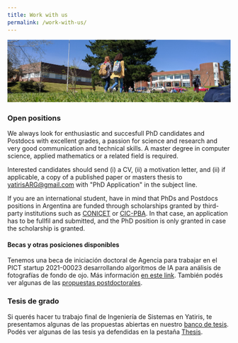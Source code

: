 ```yaml
---
title: Work with us
permalink: /work-with-us/
---
```


![](/images/others/campus.jpg)

### Open positions

We always look for enthusiastic and succesfull PhD candidates and Postdocs with excellent grades, a passion for science and research and very good communication and technical skills. A master degree in computer science, applied mathematics or a related field is required.

Interested candidates should send (i) a CV, (ii) a motivation letter, and (ii) if applicable, a copy of a published paper or masters thesis to
[yatirisARG@gmail.com](mailto:yatirisARG@gmail.com) with "PhD Application" in the subject line.

If you are an international student, have in mind that PhDs and Postdocs positions in Argentina are funded through scholarships granted by third-party institutions such as [CONICET](https://www.conicet.gov.ar/?lan=en) or [CIC-PBA](https://www.gba.gob.ar/cic). In that case, an application has to be fullfil and submitted, and the PhD position is only granted in case the scholarship is granted.


#### Becas y otras posiciones disponibles

Tenemos una beca de iniciación doctoral de Agencia para trabajar en el PICT startup 2021-00023 desarrollando algoritmos de IA para análisis de fotografías de fondo de ojo. Más información [en este link](https://ignaciorlando.github.io/post/2022-open-position-agencia/).
También podés ver algunas de las [propuestas postdoctorales](phd.md).

[//]: <> (No tenemos por ahora ninguna postulación abierta disponible. Si de todas formas te interesa hacer un doctorado con nosotros, seguí las instrucciones de más arriba!)


### Tesis de grado

Si querés hacer tu trabajo final de Ingeniería de Sistemas en Yatiris, te presentamos algunas de las propuestas abiertas en nuestro [banco de tesis](tfi.md). Podés ver algunas de las tesis ya defendidas en la pestaña [Thesis](thesis.md). 
<br>


